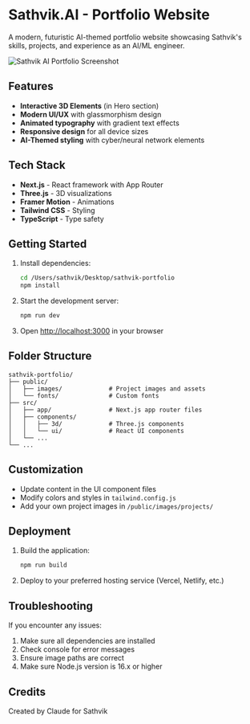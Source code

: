 # Sathvik.AI - Portfolio Website

A modern, futuristic AI-themed portfolio website showcasing Sathvik's skills, projects, and experience as an AI/ML engineer.

![Sathvik AI Portfolio Screenshot](/images/portfolio-screenshot.png)


## Features

- **Interactive 3D Elements** (in Hero section)
- **Modern UI/UX** with glassmorphism design
- **Animated typography** with gradient text effects
- **Responsive design** for all device sizes
- **AI-Themed styling** with cyber/neural network elements

## Tech Stack

- **Next.js** - React framework with App Router
- **Three.js** - 3D visualizations
- **Framer Motion** - Animations
- **Tailwind CSS** - Styling
- **TypeScript** - Type safety

## Getting Started

1. Install dependencies:
   ```bash
   cd /Users/sathvik/Desktop/sathvik-portfolio
   npm install
   ```

2. Start the development server:
   ```bash
   npm run dev
   ```

3. Open [http://localhost:3000](http://localhost:3000) in your browser

## Folder Structure

```
sathvik-portfolio/
├── public/
│   ├── images/             # Project images and assets
│   └── fonts/              # Custom fonts
├── src/
│   ├── app/                # Next.js app router files
│   ├── components/
│   │   ├── 3d/             # Three.js components
│   │   └── ui/             # React UI components
│   └── ...
└── ...
```

## Customization

- Update content in the UI component files
- Modify colors and styles in `tailwind.config.js`
- Add your own project images in `/public/images/projects/`

## Deployment

1. Build the application:
   ```bash
   npm run build
   ```

2. Deploy to your preferred hosting service (Vercel, Netlify, etc.)

## Troubleshooting

If you encounter any issues:

1. Make sure all dependencies are installed
2. Check console for error messages
3. Ensure image paths are correct
4. Make sure Node.js version is 16.x or higher

## Credits

Created by Claude for Sathvik
